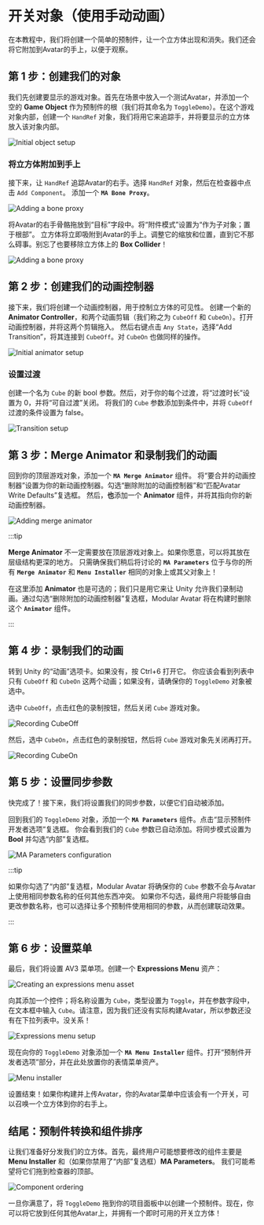 ﻿---
sidebar_position: 6
sidebar_label: 手动创建动画控制器
---

# 开关对象（使用手动动画）

在本教程中，我们将创建一个简单的预制件，让一个立方体出现和消失。我们还会将它附加到Avatar的手上，以便于观察。

## 第 1 步：创建我们的对象

我们先创建要显示的游戏对象。首先在场景中放入一个测试Avatar，并添加一个空的 **Game Object** 作为预制件的根（我们将其命名为 `ToggleDemo`）。在这个游戏对象内部，创建一个 `HandRef` 对象，我们将用它来追踪手，并将要显示的立方体放入该对象内部。

![Initial object setup](setup1.png)

### 将立方体附加到手上

接下来，让 `HandRef` 追踪Avatar的右手。选择 `HandRef` 对象，然后在检查器中点击 `Add Component`。
添加一个 **`MA Bone Proxy`**。

![Adding a bone proxy](setup2.png)

将Avatar的右手骨骼拖放到“目标”字段中。将“附件模式”设置为“作为子对象；置于根部”。
立方体将立即吸附到Avatar的手上。调整它的缩放和位置，直到它不那么碍事。别忘了也要移除立方体上的 **Box Collider**！

![Adding a bone proxy](setup3_ja.png)

## 第 2 步：创建我们的动画控制器

接下来，我们将创建一个动画控制器，用于控制立方体的可见性。
创建一个新的 **Animator Controller**，和两个动画剪辑（我们称之为 `CubeOff` 和 `CubeOn`）。打开动画控制器，并将这两个剪辑拖入。
然后右键点击 `Any State`，选择“Add Transition”，将其连接到 `CubeOff`。对 `CubeOn` 也做同样的操作。

![Initial animator setup](controller1.png)

### 设置过渡

创建一个名为 `Cube` 的新 bool 参数。然后，对于你的每个过渡，将“过渡时长”设置为 0，并将“可自过渡”关闭。
将我们的 `Cube` 参数添加到条件中，并将 `CubeOff` 过渡的条件设置为 false。

![Transition setup](controller2.png)

## 第 3 步：Merge Animator 和录制我们的动画

回到你的顶层游戏对象，添加一个 **`MA Merge Animator`** 组件。
将“要合并的动画控制器”设置为你的新动画控制器。勾选“删除附加的动画控制器”和“匹配Avatar Write Defaults”复选框。
然后，**也**添加一个 **Animator** 组件，并将其指向你的新动画控制器。

![Adding merge animator](merge-animator-ja.png)

:::tip

**Merge Animator** 不一定需要放在顶层游戏对象上。如果你愿意，可以将其放在层级结构更深的地方。
只需确保我们稍后将讨论的 **`MA Parameters`** 位于与你的所有 **`Merge Animator`** 和 **`Menu Installer`** 相同的对象上或其父对象上！

在这里添加 **Animator** 也是可选的；我们只是用它来让 Unity 允许我们录制动画。通过勾选“删除附加的动画控制器”复选框，Modular Avatar 将在构建时删除这个 **`Animator`** 组件。

:::

## 第 4 步：录制我们的动画

转到 Unity 的“动画”选项卡。如果没有，按 Ctrl+6 打开它。
你应该会看到列表中只有 `CubeOff` 和 `CubeOn` 这两个动画；如果没有，请确保你的 `ToggleDemo` 对象被选中。

选中 `CubeOff`，点击红色的录制按钮，然后关闭 `Cube` 游戏对象。

![Recording CubeOff](rec1.png)

然后，选中 `CubeOn`，点击红色的录制按钮，然后将 `Cube` 游戏对象先关闭再打开。

![Recording CubeOn](rec2.png)

## 第 5 步：设置同步参数

快完成了！接下来，我们将设置我们的同步参数，以便它们自动被添加。

回到我们的 `ToggleDemo` 对象，添加一个 **`MA Parameters`** 组件。点击“显示预制件开发者选项”复选框。
你会看到我们的 `Cube` 参数已自动添加。将同步模式设置为 **Bool** 并勾选“内部”复选框。

![MA Parameters configuration](params-ja.png)

:::tip

如果你勾选了“内部”复选框，Modular Avatar 将确保你的 `Cube` 参数不会与Avatar上使用相同参数名称的任何其他东西冲突。
如果你不勾选，最终用户将能够自由更改参数名称，也可以选择让多个预制件使用相同的参数，从而创建联动效果。

:::

## 第 6 步：设置菜单

最后，我们将设置 AV3 菜单项。创建一个 **Expressions Menu** 资产：

![Creating an expressions menu asset](exp-menu-create.png)

向其添加一个控件；将名称设置为 `Cube`，类型设置为 `Toggle`，并在参数字段中，在文本框中输入 `Cube`。请注意，因为我们还没有实际构建Avatar，所以参数还没有在下拉列表中。没关系！

![Expressions menu setup](exp-menu-setup.png)

现在向你的 `ToggleDemo` 对象添加一个 **`MA Menu Installer`** 组件。打开“预制件开发者选项”部分，并在此处放置你的表情菜单资产。

![Menu installer](menu-installer-en.png)

设置结束！如果你构建并上传Avatar，你的Avatar菜单中应该会有一个开关，可以召唤一个立方体到你的右手上。

## 结尾：预制件转换和组件排序

让我们准备好分发我们的立方体。首先，最终用户可能想要修改的组件主要是 **Menu Installer** 和（如果你禁用了“内部”复选框）**MA Parameters**。
我们可能希望将它们拖到检查器的顶部。

![Component ordering](component-ordering-ja.png)

一旦你满意了，将 `ToggleDemo` 拖到你的项目面板中以创建一个预制件。现在，你可以将它放到任何其他Avatar上，并拥有一个即时可用的开关立方体！